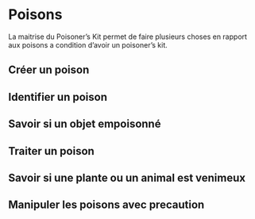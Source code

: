 # Poisons
La maitrise du Poisoner’s Kit permet de faire plusieurs choses en rapport aux poisons a condition d’avoir un poisoner’s kit.

## Créer un poison

## Identifier un poison

## Savoir si un objet empoisonné

## Traiter un poison

## Savoir si une plante ou un animal est venimeux

## Manipuler les poisons avec precaution
